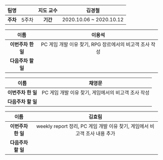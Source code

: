 |   팀명   |       | 지도 교수 |         김경철          |
| :------: | :---: | :-------: | :---------------------: |
| **주차** | 5주차 | **기간**  | 2020.10.06 ~ 2020.10.12 |

|        이름        |                         이용석                          |
| :----------------: | :-----------------------------------------------------: |
| **이번주차 한 일** | PC 게임 개발 이유 찾기, RPG 장르에서의 비고객 조사 작성 |
| **다음주차 할 일** |                                                         |

|        이름        |                       채영문                        |
| :----------------: | :-------------------------------------------------: |
| **이번주차 한 일** | PC 게임 개발 이유 찾기, 게임에서의 비고객 조사 작성 |
| **다음주차 할 일** |                                                     |

|        이름        |                            김효림                            |
| :----------------: | :----------------------------------------------------------: |
| **이번주차 한 일** | weekly report 정리, PC 게임 개발 이유 찾기, 게임에서 비고객 조사 내용 추가 |
| **다음주차 할 일** |                                                              |